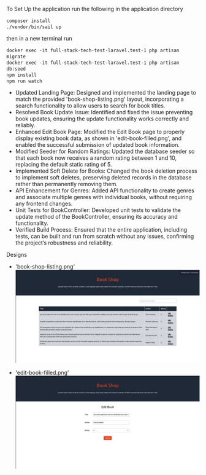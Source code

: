 

To Set Up the application run the following in the application directory
```
composer install
./vendor/bin/sail up
```
then in a new terminal run
```
docker exec -it full-stack-tech-test-laravel.test-1 php artisan migrate
docker exec -it full-stack-tech-test-laravel.test-1 php artisan db:seed
npm install
npm run watch
```

- Updated Landing Page: Designed and implemented the landing page to match the provided 'book-shop-listing.png' layout, incorporating a search functionality to allow users to search for book titles.
- Resolved Book Update Issue: Identified and fixed the issue preventing book updates, ensuring the update functionality works correctly and reliably.
- Enhanced Edit Book Page: Modified the Edit Book page to properly display existing book data, as shown in 'edit-book-filled.png', and enabled the successful submission of updated book information.
- Modified Seeder for Random Ratings: Updated the database seeder so that each book now receives a random rating between 1 and 10, replacing the default static rating of 5.
- Implemented Soft Delete for Books: Changed the book deletion process to implement soft deletes, preserving deleted records in the database rather than permanently removing them.
- API Enhancement for Genres: Added API functionality to create genres and associate multiple genres with individual books, without requiring any frontend changes.
- Unit Tests for BookController: Developed unit tests to validate the update method of the BookController, ensuring its accuracy and functionality.
- Verified Build Process: Ensured that the entire application, including tests, can be built and run from scratch without any issues, confirming the project’s robustness and reliability.


Designs

- 'book-shop-listing.png'
![Alt text](public/images/book-shop-listing.png "book-shop-listing.png")

- 'edit-book-filled.png'
![Alt text](public/images/edit-book-filled.png "edit-book-filled.png")
